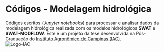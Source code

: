 # Códigos - Modelagem hidrológica

Códigos escritos (*Jupyter notebooks*) para processar e analisar dados da modelagem hidrológica realizada com os modelos hidrológicos **SWAT** e **SWAT-MODFLOW**.
Este é um projeto da tese desenvolvida na Pós-Graduação do [Instituto Agronômico de Campinas (IAC)](https://www.iac.sp.gov.br/). <br>
![Logo-IAC](https://www.forumcampinas.org.br/wp-content/uploads/2014/11/iac-1.png "IAC")
